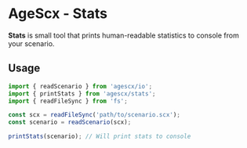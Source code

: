 # AgeScx - Stats

**Stats** is small tool that prints human-readable statistics to console from
your scenario.

## Usage

```javascript
import { readScenario } from 'agescx/io';
import { printStats } from 'agescx/stats';
import { readFileSync } from 'fs';

const scx = readFileSync('path/to/scenario.scx');
const scenario = readScenario(scx);

printStats(scenario); // Will print stats to console
```
